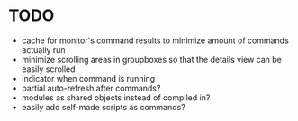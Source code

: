 # TODO
- cache for monitor's command results to minimize amount of commands actually run
- minimize scrolling areas in groupboxes so that the details view can be easily scrolled
- indicator when command is running
- partial auto-refresh after commands?
- modules as shared objects instead of compiled in?
- easily add self-made scripts as commands?
